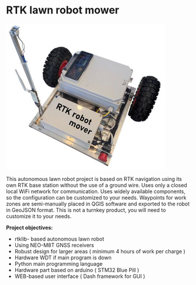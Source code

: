 # RTK lawn robot mower
![RTKmower_foto](./RTKmower_foto.jpg)

This autonomous lawn robot project is based on RTK navigation using its own RTK base station without the use of a ground wire. Uses only a closed local WiFi network for communication. Uses widely available components, so the configuration can be customized to your needs. Waypoints for work zones are semi-manually placed in QGIS software and exported to the robot in GeoJSON format. This is not a turnkey product, you will need to customize it to your needs. 


**Project objectives:**

- rtklib- based autonomous lawn robot
- Using NEO-M8T GNSS receivers 
- Robust design for larger areas ( minimum 4 hours of work per charge )
- Hardware WDT if main program is down 
- Python main programming language 
- Hardware part based on arduino  ( STM32 Blue Pill )
- WEB-based user interface  ( Dash framework for GUI )
